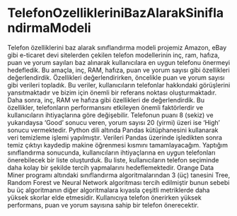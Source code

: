 # TelefonOzellikleriniBazAlarakSiniflandirmaModeli

Telefon özelliklerini baz alarak sınıflandırma modeli projemiz Amazon, eBay gibi e-ticaret devi sitelerden çekilen telefon modellerinin inç, ram, hafıza, puan ve yorum sayıları baz alınarak kullanıcılara en uygun telefonu önermeyi hedefledik. Bu amaçla, inç, RAM, hafıza, puan ve yorum sayısı gibi özellikleri değerlendirdik. Özellikleri değerlendirirken, öncelikle puan ve yorum sayısı gibi verileri topladık. Bu veriler, kullanıcıların telefonlar hakkındaki görüşlerini yansıtmaktadır ve bizim için önemli bir referans noktası oluşturmaktadır. Daha sonra, inç, RAM ve hafıza gibi özellikleri de değerlendirdik. Bu özellikler, telefonların performansını etkileyen önemli faktörlerdir ve kullanıcıların ihtiyaçlarına göre değişebilir. Telefonun puanı 8 (sekiz) ve yukarıdaysa ‘Good’ sonucu veren, yorum sayısı 20 (yirmi) üzeri ise ‘High’ sonucu vermektedir. Python dili altında Pandas kütüphanesini kullanarak veri temizleme işlemi yapılmıştır. Verileri Pandas üzerinde işledikten sonra temiz çıktıyı kaydedip makine öğrenmesi kısmını tamamlayacağım. Yaptığım sınıflandırma sonucunda, kullanıcıların ihtiyaçlarına en uygun telefonları önerebilecek bir liste oluşturduk. Bu liste, kullanıcıların telefon seçiminde daha kolay bir şekilde tercih yapmalarını hedeflemektedir. Orange Data Miner programı altındaki sınıflandırma algoritmalarından 3 (üç) tanesini Tree, Random Forest ve Neural Network algoritması tercih edilmiştir bunun sebebi bu üç algoritmanın diğer algoritmalara kıyasla çeşitli metriklerde daha yüksek skorlar elde etmesidir. Kullanıcıya telefon önerirken yüksek performans, puan ve yorum sayısına sahip bir telefon önerecektir. 
